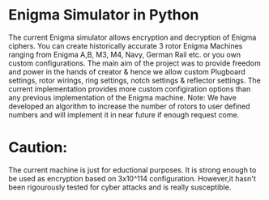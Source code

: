 # Enigma Simulator in Python
The current Enigma simulator allows encryption and decryption of Enigma ciphers. You can create historically accurate 3 rotor Enigma Machines ranging from Enigma A,B, M3, M4, Navy, German Rail etc. or you own custom configurations. The main aim of the project was to provide freedom and power in the hands of creator & hence we allow custom Plugboard settings, rotor wirings, ring settings, notch settings & reflector settings. The current implementation provides more custom configiration options than any previous implementation of the Enigma machine. 
Note: We have developed an algorithm to increase the number of rotors to user defined numbers and will implement it in near future if enough request come. 
# Caution:
The current machine is just for eductional purposes. It is strong enough to be used as encryption based on 3x10^114 configuration. However,it hasn't been rigourously tested for cyber attacks and is really susceptible. 
